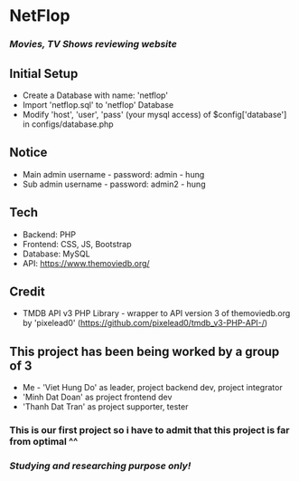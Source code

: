 # NetFlop
### _Movies, TV Shows reviewing website_

## Initial Setup
- Create a Database with name: 'netflop'
- Import 'netflop.sql' to 'netflop' Database
- Modify 'host', 'user', 'pass' (your mysql access) of $config['database'] in configs/database.php

## Notice

- Main admin username - password: admin - hung
- Sub admin username - password: admin2 - hung

## Tech

- Backend: PHP
- Frontend: CSS, JS, Bootstrap
- Database: MySQL
- API: https://www.themoviedb.org/

## Credit

- TMDB API v3 PHP Library - wrapper to API version 3 of themoviedb.org by 'pixelead0'
(https://github.com/pixelead0/tmdb_v3-PHP-API-/)

## This project has been being worked by a group of 3
- Me - 'Viet Hung Do' as leader, project backend dev, project integrator
- 'Minh Dat Doan' as project frontend dev
- 'Thanh Dat Tran' as project supporter, tester

### This is our first project so i have to admit that this project is far from optimal ^^
### _Studying and researching purpose only!_
